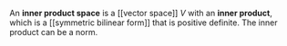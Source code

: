 An **inner product space** is a [[vector space]] $V$ with an **inner product**, which is a [[symmetric bilinear form]] that is positive definite. The inner product can be a norm.